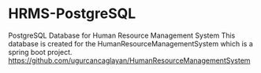 # HRMS-PostgreSQL
PostgreSQL Database for Human Resource Management System
This database is created for the HumanResourceManagementSystem which is a spring boot project.
https://github.com/ugurcancaglayan/HumanResourceManagementSystem
